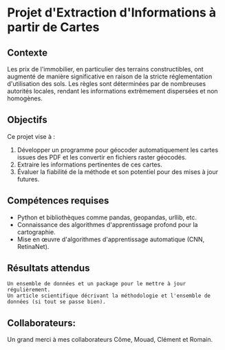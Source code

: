 # Projet d'Extraction d'Informations à partir de Cartes

## Contexte
Les prix de l'immobilier, en particulier des terrains constructibles, ont augmenté de manière significative en raison de la stricte réglementation d'utilisation des sols. Les règles sont déterminées par de nombreuses autorités locales, rendant les informations extrêmement dispersées et non homogènes.

## Objectifs
Ce projet vise à :
1. Développer un programme pour géocoder automatiquement les cartes issues des PDF et les convertir en fichiers raster géocodés.
2. Extraire les informations pertinentes de ces cartes.
3. Évaluer la fiabilité de la méthode et son potentiel pour des mises à jour futures.

## Compétences requises
- Python et bibliothèques comme pandas, geopandas, urllib, etc.
- Connaissance des algorithmes d'apprentissage profond pour la cartographie.
- Mise en œuvre d'algorithmes d'apprentissage automatique (CNN, RetinaNet).

## Résultats attendus

    Un ensemble de données et un package pour le mettre à jour régulièrement.
    Un article scientifique décrivant la méthodologie et l'ensemble de données (si tout se passe bien).

## Collaborateurs:
Un grand merci à mes collaborateurs Côme, Mouad, Clément et Romain.
